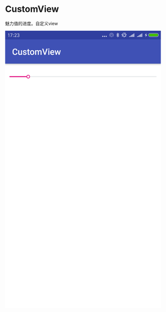# CustomView
魅力值的进度。自定义view


![](https://github.com/FantasyEngineer/CustomView/blob/master/demo_img.png)  <br>
